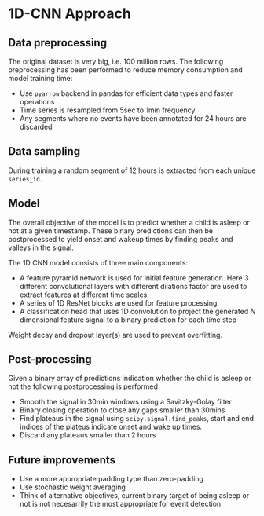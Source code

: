 # 1D-CNN Approach

## Data preprocessing

The original dataset is very big, i.e. 100 million rows. The following preprocessing has been performed to reduce memory consumption and model training time:

- Use `pyarrow` backend in pandas for efficient data types and faster operations
- Time series is resampled from 5sec to 1min frequency
- Any segments where no events have been annotated for 24 hours are discarded

## Data sampling

During training a random segment of 12 hours is extracted from each unique `series_id`. 

## Model

The overall objective of the model is to predict whether a child is asleep or not at a given timestamp. These binary predictions can then be postprocessed to yield onset and wakeup times by finding peaks and valleys in the signal.

The 1D CNN model consists of three main components:
- A feature pyramid network is used for initial feature generation. Here 3 different convolutional layers with different dilations factor are used to extract features at different time scales.
- A series of 1D ResNet blocks are used for feature processing.
- A classification head that uses 1D convolution to project the generated *N* dimensional feature signal to a binary prediction for each time step

Weight decay and dropout layer(s) are used to prevent overfitting.

## Post-processing

Given a binary array of predictions indication whether the child is asleep or not the following postprocessing is performed

- Smooth the signal in 30min windows using a Savitzky-Golay filter
- Binary closing operation to close any gaps smaller than 30mins
- Find plateaus in the signal using `scipy.signal.find_peaks`, start and end indices of the plateus indicate onset and wake up times.
- Discard any plateaus smaller than 2 hours

## Future improvements

- Use a more appropriate padding type than zero-padding
- Use stochastic weight averaging
- Think of alternative objectives, current binary target of being asleep or not is not necesarrily the most appropriate for event detection  